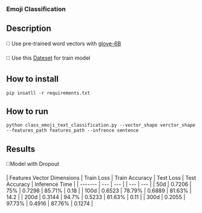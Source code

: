### Emoji Classification

## Description

◻️ Use pre-trained word vectors with [glove-6B](https://drive.google.com/drive/u/0/folders/1872m1KLAKxc1vDe2FIF080nRBErMdKge)

◻️ Use this [Dateset](https://drive.google.com/drive/u/0/folders/1IdNma6S94cvp07WjjRXHoljxN1UyBy9E) for train model


## How to install
```
pip insatll -r requirements.txt
```

## How to run
```
python class_emoji_text_classification.py --vector_shape verctor_shape --features_path features_path --infrence sentence
```

## Results

◻️Model with Dropout

| Features Vector Dimensions  | Train Loss  | Train Accuracy |  Test Loss |  Test Accuracy | Inference Time |
| -------                     | ---         | ---            |            | ---            | ---            |
| 50d                         |   0.7206    |    75%         |  0.7298    |    85.71%      |     0.18       | 
| 100d                        |   0.6523    |    78.79%      |  0.6889    |    81.63%      |     14.2       |
| 200d                        |   0.3144    |    94.7%       |  0.5233    |    81.63%      |     0.11       | 
| 300d                        |   0.2055    |    97.73%      |  0.4916    |    87.76%      |     0.1274     | 
